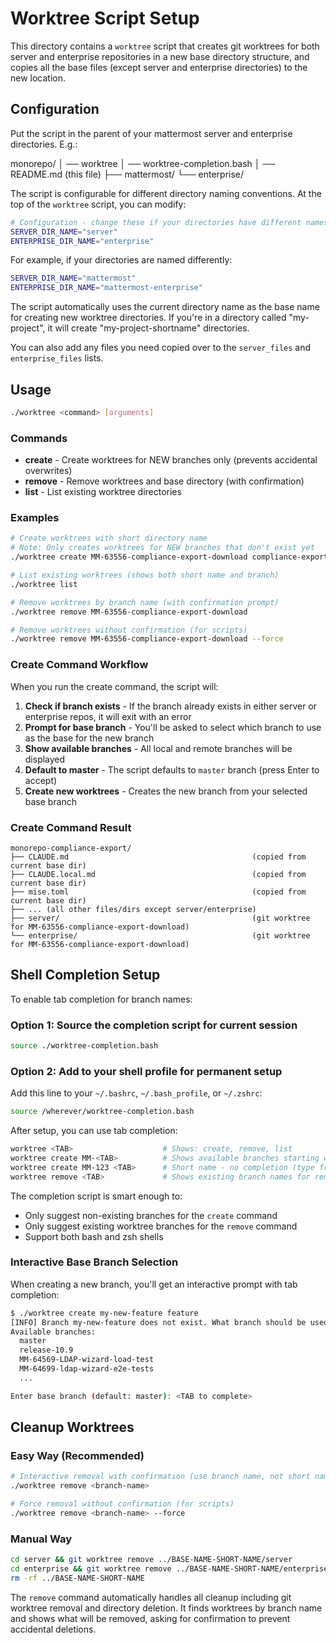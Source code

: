# Worktree Script Setup

This directory contains a `worktree` script that creates git worktrees for both server and enterprise repositories in a new base directory structure, and copies all the base files (except server and enterprise directories) to the new location.

## Configuration

Put the script in the parent of your mattermost server and enterprise directories. E.g.:

monorepo/
│ ── worktree
│ ── worktree-completion.bash
│ ── README.md (this file)
├── mattermost/
└── enterprise/


The script is configurable for different directory naming conventions. At the top of the `worktree` script, you can modify:

```bash
# Configuration - change these if your directories have different names
SERVER_DIR_NAME="server"
ENTERPRISE_DIR_NAME="enterprise"
```

For example, if your directories are named differently:
```bash
SERVER_DIR_NAME="mattermost"
ENTERPRISE_DIR_NAME="mattermost-enterprise"
```

The script automatically uses the current directory name as the base name for creating new worktree directories. If you're in a directory called "my-project", it will create "my-project-shortname" directories.

You can also add any files you need copied over to the `server_files` and `enterprise_files` lists.


## Usage

```bash
./worktree <command> [arguments]
```

### Commands

- **create** - Create worktrees for NEW branches only (prevents accidental overwrites)
- **remove** - Remove worktrees and base directory (with confirmation)
- **list** - List existing worktree directories

### Examples

```bash
# Create worktrees with short directory name
# Note: Only creates worktrees for NEW branches that don't exist yet
./worktree create MM-63556-compliance-export-download compliance-export

# List existing worktrees (shows both short name and branch)
./worktree list

# Remove worktrees by branch name (with confirmation prompt)
./worktree remove MM-63556-compliance-export-download

# Remove worktrees without confirmation (for scripts)
./worktree remove MM-63556-compliance-export-download --force
```

### Create Command Workflow

When you run the create command, the script will:

1. **Check if branch exists** - If the branch already exists in either server or enterprise repos, it will exit with an error
2. **Prompt for base branch** - You'll be asked to select which branch to use as the base for the new branch
3. **Show available branches** - All local and remote branches will be displayed
4. **Default to master** - The script defaults to `master` branch (press Enter to accept)
5. **Create new worktrees** - Creates the new branch from your selected base branch

### Create Command Result
```
monorepo-compliance-export/
├── CLAUDE.md                                         (copied from current base dir)
├── CLAUDE.local.md                                   (copied from current base dir)
├── mise.toml                                         (copied from current base dir)
├── ... (all other files/dirs except server/enterprise)
├── server/                                           (git worktree for MM-63556-compliance-export-download)
└── enterprise/                                       (git worktree for MM-63556-compliance-export-download)
```

## Shell Completion Setup

To enable tab completion for branch names:

### Option 1: Source the completion script for current session
```bash
source ./worktree-completion.bash
```

### Option 2: Add to your shell profile for permanent setup
Add this line to your `~/.bashrc`, `~/.bash_profile`, or `~/.zshrc`:

```bash
source /wherever/worktree-completion.bash
```


After setup, you can use tab completion:
```bash
worktree <TAB>                    # Shows: create, remove, list
worktree create MM-<TAB>          # Shows available branches starting with MM- (excludes existing branches)
worktree create MM-123 <TAB>      # Short name - no completion (type freely)
worktree remove <TAB>             # Shows existing branch names for removal
```

The completion script is smart enough to:
- Only suggest non-existing branches for the `create` command
- Only suggest existing worktree branches for the `remove` command
- Support both bash and zsh shells

### Interactive Base Branch Selection

When creating a new branch, you'll get an interactive prompt with tab completion:
```bash
$ ./worktree create my-new-feature feature
[INFO] Branch my-new-feature does not exist. What branch should be used as base?
Available branches:
  master
  release-10.9
  MM-64569-LDAP-wizard-load-test
  MM-64699-ldap-wizard-e2e-tests
  ...

Enter base branch (default: master): <TAB to complete>
```

## Cleanup Worktrees

### Easy Way (Recommended)
```bash
# Interactive removal with confirmation (use branch name, not short name)
./worktree remove <branch-name>

# Force removal without confirmation (for scripts)
./worktree remove <branch-name> --force
```

### Manual Way
```bash
cd server && git worktree remove ../BASE-NAME-SHORT-NAME/server
cd enterprise && git worktree remove ../BASE-NAME-SHORT-NAME/enterprise
rm -rf ../BASE-NAME-SHORT-NAME
```

The `remove` command automatically handles all cleanup including git worktree removal and directory deletion. It finds worktrees by branch name and shows what will be removed, asking for confirmation to prevent accidental deletions.
